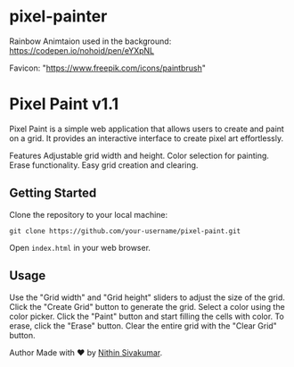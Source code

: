 # pixel-painter

Rainbow Animtaion used in the background: https://codepen.io/nohoid/pen/eYXpNL

Favicon: "https://www.freepik.com/icons/paintbrush"

# Pixel Paint v1.1
Pixel Paint is a simple web application that allows users to create and paint on a grid. It provides an interactive interface to create pixel art effortlessly.

Features
Adjustable grid width and height.
Color selection for painting.
Erase functionality.
Easy grid creation and clearing.

## Getting Started
Clone the repository to your local machine:
```
git clone https://github.com/your-username/pixel-paint.git
```
Open `index.html` in your web browser.

## Usage
Use the "Grid width" and "Grid height" sliders to adjust the size of the grid.
Click the "Create Grid" button to generate the grid.
Select a color using the color picker.
Click the "Paint" button and start filling the cells with color.
To erase, click the "Erase" button.
Clear the entire grid with the "Clear Grid" button.

Author
Made with ❤️ by [Nithin Sivakumar](https://github.com/nithin-sivakumar/).
